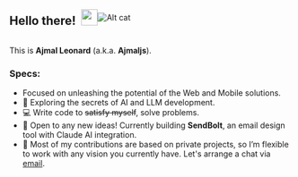 <div style="display: flex; align-items: center;">
  <div style="display: flex; align-items: center;">
  <h2 style="margin-right: 10px;">Hello there!</h2> <img src="https://github.com/TheDudeThatCode/TheDudeThatCode/blob/master/Assets/Hi.gif" width="29px"> </div>
  <img src="https://camo.githubusercontent.com/c36739f5505f5a128711e4a52fea573d5375f4afa5740b1bfbc320fbf0cee010/68747470733a2f2f6d656469612e67697068792e636f6d2f6d656469612f6d614e423071416952564174792f67697068792e676966" alt="Alt cat" style="max-height: 50px;"/>
</div>

This is **Ajmal Leonard** (a.k.a. **Ajmaljs**).

### Specs:

- Focused on unleashing the potential of the Web and Mobile solutions.
- 🙈 Exploring the secrets of AI and LLM development.
- 💻 Write code to ~~satisfy myself~~, solve problems.
- 🤗 Open to any new ideas! Currently building **SendBolt**, an email design tool with Claude AI integration.
- 🐾 Most of my contributions are based on private projects, so I’m flexible to work with any vision you currently have. Let's arrange a chat via [email](mailto:ajmal@ajmaljs.com).
